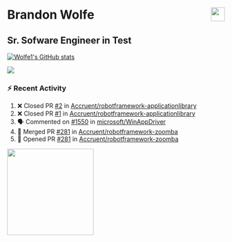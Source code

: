 Brandon Wolfe <a href="https://www.linkedin.com/in/brandon-wolfe1" target="_blank" rel="noreferrer"><img src="https://raw.githubusercontent.com/danielcranney/readme-generator/main/public/icons/socials/linkedin.svg" width="32" height="32" align="right"/></a>
==============================
Sr. Sofware Engineer in Test
-----------------------------

<p align="left"><a href="http://www.github.com/Wolfe1"><img src="https://github-readme-stats.vercel.app/api?username=Wolfe1&show_icons=true&hide=&count_private=true&title_color=0891b2&text_color=ffffff&icon_color=0891b2&bg_color=1c1917&hide_border=true&show_icons=true" alt="Wolfe1's GitHub stats" /></a></p>
<p align="left"><a href="http://www.github.com/Wolfe1"><img src="https://github-readme-streak-stats.herokuapp.com/?user=Wolfe1&stroke=ffffff&background=1c1917&ring=0891b2&fire=0891b2&currStreakNum=ffffff&currStreakLabel=0891b2&sideNums=ffffff&sideLabels=ffffff&dates=ffffff&hide_border=true" /></a></p>

### :zap: Recent Activity
<!--START_SECTION:activity-->
1. ❌ Closed PR [#2](https://github.com/Accruent/robotframework-applicationlibrary/pull/2) in [Accruent/robotframework-applicationlibrary](https://github.com/Accruent/robotframework-applicationlibrary)
2. ❌ Closed PR [#1](https://github.com/Accruent/robotframework-applicationlibrary/pull/1) in [Accruent/robotframework-applicationlibrary](https://github.com/Accruent/robotframework-applicationlibrary)
3. 🗣 Commented on [#1550](https://github.com/microsoft/WinAppDriver/issues/1550) in [microsoft/WinAppDriver](https://github.com/microsoft/WinAppDriver)
4. 🎉 Merged PR [#281](https://github.com/Accruent/robotframework-zoomba/pull/281) in [Accruent/robotframework-zoomba](https://github.com/Accruent/robotframework-zoomba)
5. 💪 Opened PR [#281](https://github.com/Accruent/robotframework-zoomba/pull/281) in [Accruent/robotframework-zoomba](https://github.com/Accruent/robotframework-zoomba)
<!--END_SECTION:activity-->

<a href="https://www.buymeacoffee.com/wolfe"><img src="https://cdn.buymeacoffee.com/buttons/v2/default-yellow.png" width="200" /></a>
